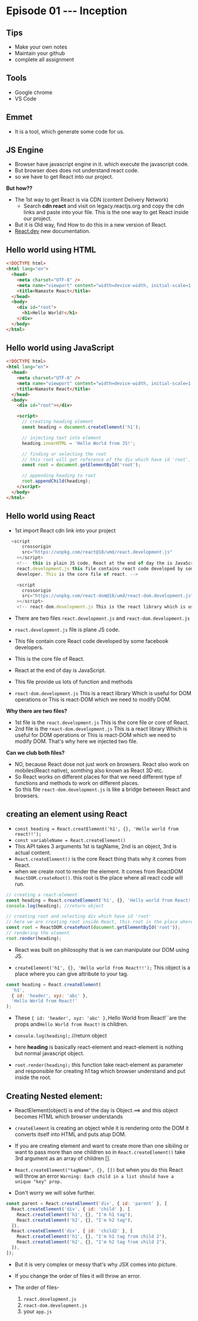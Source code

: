 # Episode 01 --- Inception

## Tips

- Make your own notes
- Maintain your github
- complete all assignment

## Tools

- Google chrome
- VS Code

## Emmet

- It is a tool, which generate some code for us.

## JS Engine

- Browser have javascript engine in it. which execute the javascript code.
- But browser does does not understand react code.
- so we have to get React into our project.

**But how??**

- The 1st way to get React is via CDN (content Delivery Network)
  - Search **cdn react** and visit on legacy.reactjs.org and copy the cdn links and paste into your file. This is the one way to get React inside our project.
- But it is Old way, find How to do this in a new version of React.
- [React.dev](react.dev) new documentation.

## Hello world using HTML

```html
<!DOCTYPE html>
<html lang="en">
  <head>
    <meta charset="UTF-8" />
    <meta name="viewport" content="width=device-width, initial-scale=1.0" />
    <title>Namaste React</title>
  </head>
  <body>
    <div id="root">
      <h1>Hello World!</h1>
    </div>
  </body>
</html>
```

## Hello world using JavaScript

```html
<!DOCTYPE html>
<html lang="en">
  <head>
    <meta charset="UTF-8" />
    <meta name="viewport" content="width=device-width, initial-scale=1.0" />
    <title>Namaste React</title>
  </head>
  <body>
    <div id="root"></div>

    <script>
      // creating heading element
      const heading = document.createElement('h1');

      // injecting text into element
      heading.innerHTML = 'Hello World from JS!';

      // finding or selecting the root
      // this root will get reference of the div which have id 'root'.
      const root = document.getElementById('root');

      // appending heading to root
      root.appendChild(heading);
    </script>
  </body>
</html>
```

## Hello world using React

- 1st import React cdn link into your project

```js
  <script
      crossorigin
      src="https://unpkg.com/react@18/umd/react.development.js"
    ></script>
    <!--  this is plain JS code, React at the end of day the is JavaScript code,
    react.development.js this file contains react code developed by some facbook
    developer. This is the core file of react. -->

    <script
      crossorigin
      src="https://unpkg.com/react-dom@18/umd/react-dom.development.js"
    ></script>
    <!-- react-dom.development.js This is the react library which is useful for DOM operations or This is react-DOM which we need to modify DOM.-->
```

- There are two files `react.development.js` and `react-dom.development.js`
- `react.development.js` file is plane JS code.
- This file contain core React code developed by some facebook developers.
- This is the core file of React.
- React at the end of day is JavaScript.
- This file provide us lots of function and methods

- `react-dom.development.js` This is a react library Which is useful for DOM operations or This is react-DOM which we need to modify DOM.

**Why there are two files?**

- 1st file is the `react.development.js` This is the core file or core of React.
- 2nd file is the `react-dom.development.js` This is a react library Which is useful for DOM operations or This is react-DOM which we need to modify DOM. That's why here we injected two file.

**Can we club both files?**

- NO, because React dose not just work on browsers. React also work on mobiles(React native), somthing also known as React 3D etc.
- So React works on different places for that we need different type of functions and methods to work on different places.
- So this file `react-dom.development.js` is like a bridge between React and browsers.

## creating an element using React

- `const heading = React.creatElement('h1', {}, 'Hello world from react!!');`
- `const variableName = React.createElement()`
- This API takes 3 arguments 1st is tagName, 2nd is an object, 3rd is actual content.
- `React.createElement()` is the core React thing thats why it comes from React.
- when we create root to render the element. It comes from ReactDOM `ReactDOM.createRoot()`. this root is the place where all react code will run.

```js
// creating a react-element
const heading = React.createElement('h1', {}, 'Hello world from React!!');
console.log(heading); //return object

// creating root and selecting div which have id 'root'
// here we are creating root inside React, this root is the place where all react code will run.
const root = ReactDOM.createRoot(document.getElementById('root'));
// rendering the element
root.render(heading);
```

- React was built on philosophy that is we can manipulate our DOM using JS.

- `createElement('h1', {}, 'Hello world from React!!');` This object is a place where you can give attribute to your tag.

```js
const heading = React.createElement(
  'h1',
  { id: 'header', xyz: 'abc' },
  'Hello World from React!'
);
```

- These `{ id: 'header', xyz: 'abc' },`Hello World from React!``are the props and`Hello World from React!` is children.

- `console.log(heading);` //return object
- here **heading** is basically react-element and react-element is nothing but normal javascript object.
- `root.render(heading);` this function take react-element as parameter and responsible for creating h1 tag which browser understand and put inside the root.

## Creating Nested element:

- ReactElement(object) is end of the day is Object.==> and this object becomes HTML which browser understands

- `createElement` is creating an object while it is rendering onto the DOM it converts itself into HTML and puts atup DOM.

- If you are creating element and want to create more than one sibiling or want to pass more than one children so in `React.createElement()` take 3rd argument as an array of children [].
- `React.createElement("tagName", {}, [])` but when you do this React will throw an error `Warning: Each child in a list should have a unique "key" prop.`
- Don't worry we will solve further.

```js
const parent = React.createElement('div', { id: 'parent' }, [
  React.createElement('div', { id: 'child' }, [
    React.createElement('h1', {}, "I'm h1 tag"),
    React.createElement('h2', {}, "I'm h2 tag"),
  ]),
  React.createElement('div', { id: 'child2' }, [
    React.createElement('h1', {}, "I'm h1 tag from child 2"),
    React.createElement('h2', {}, "I'm h2 tag from child 2"),
  ]),
]);
```

- But it is very complex or messy that's why JSX comes into picture.

- If you change the order of files it will throw an error.
- The order of files-
  1. `react.development.js`
  2. `react-dom.development.js`
  3. your `app.js`
